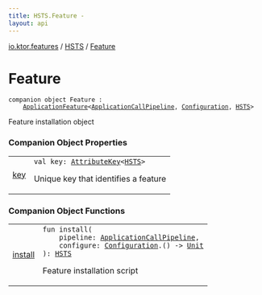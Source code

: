 ```yaml
---
title: HSTS.Feature - 
layout: api
---
```


<div class='api-docs-breadcrumbs'><a href="../../index.html">io.ktor.features</a> / <a href="../index.html">HSTS</a> / <a href="./index.html">Feature</a></div>

# Feature

<div class="signature"><code><span class="keyword">companion</span> <span class="keyword">object </span><span class="identifier">Feature</span>&nbsp;<span class="symbol">:</span>&nbsp;<br/>&nbsp;&nbsp;&nbsp;&nbsp;<a href="../../../io.ktor.application/-application-feature/index.html"><span class="identifier">ApplicationFeature</span></a><span class="symbol">&lt;</span><a href="../../../io.ktor.application/-application-call-pipeline/index.html"><span class="identifier">ApplicationCallPipeline</span></a><span class="symbol">,</span>&nbsp;<a href="../-configuration/index.html"><span class="identifier">Configuration</span></a><span class="symbol">,</span>&nbsp;<a href="../index.html"><span class="identifier">HSTS</span></a><span class="symbol">&gt;</span></code></div>

Feature installation object

### Companion Object Properties

<table class="api-docs-table">
<tbody>
<tr>
<td markdown="1">

<a href="key.html">key</a>


</td>
<td markdown="1">
<div class="signature"><code><span class="keyword">val </span><span class="identifier">key</span><span class="symbol">: </span><a href="../../../io.ktor.util/-attribute-key/index.html"><span class="identifier">AttributeKey</span></a><span class="symbol">&lt;</span><a href="../index.html"><span class="identifier">HSTS</span></a><span class="symbol">&gt;</span></code></div>

Unique key that identifies a feature


</td>
</tr>
</tbody>
</table>

### Companion Object Functions

<table class="api-docs-table">
<tbody>
<tr>
<td markdown="1">

<a href="install.html">install</a>


</td>
<td markdown="1">
<div class="signature"><code><span class="keyword">fun </span><span class="identifier">install</span><span class="symbol">(</span><br/>&nbsp;&nbsp;&nbsp;&nbsp;<span class="parameterName" id="io.ktor.features.HSTS.Feature$install(io.ktor.application.ApplicationCallPipeline, kotlin.Function1((io.ktor.features.HSTS.Configuration, kotlin.Unit)))/pipeline">pipeline</span><span class="symbol">:</span>&nbsp;<a href="../../../io.ktor.application/-application-call-pipeline/index.html"><span class="identifier">ApplicationCallPipeline</span></a><span class="symbol">, </span><br/>&nbsp;&nbsp;&nbsp;&nbsp;<span class="parameterName" id="io.ktor.features.HSTS.Feature$install(io.ktor.application.ApplicationCallPipeline, kotlin.Function1((io.ktor.features.HSTS.Configuration, kotlin.Unit)))/configure">configure</span><span class="symbol">:</span>&nbsp;<a href="../-configuration/index.html"><span class="identifier">Configuration</span></a><span class="symbol">.</span><span class="symbol">(</span><span class="symbol">)</span>&nbsp;<span class="symbol">-&gt;</span>&nbsp;<a href="https://kotlinlang.org/api/latest/jvm/stdlib/kotlin/-unit/index.html"><span class="identifier">Unit</span></a><br/><span class="symbol">)</span><span class="symbol">: </span><a href="../index.html"><span class="identifier">HSTS</span></a></code></div>

Feature installation script


</td>
</tr>
</tbody>
</table>
